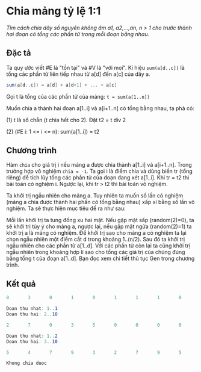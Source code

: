 ﻿# Chia mảng tỷ lệ 1:1

*Tìm cách chia dãy số nguyên không âm a1, a2,...,an, n > 1 cho trước thành hai đoạn có tổng các phần tử trong mỗi đoạn bằng nhau.*

## Đặc tả

Ta quy ước viết #E là "tồn tại" và #V là "với mọi". Kí hiệu `sum(a[d..c])` là tổng các phần tử liên tiếp nhau từ a[d] đến a[c] của dãy a.

```c#
sum(a[d..c]) = a[d] + a[d+1] + ... + a[c]
```

Gọi t là tổng của các phần tử của mảng: `t = sum(a[1..n])`

Muốn chia a thành hai đoạn a[1..i] và a[i+1..n] có tổng bằng nhau, ta phả có:

(1) t là số chẵn (t chia hết cho 2). Đặt t2 = t div 2

(2) (#E i: 1 <= i <= n): sum(a[1..i]) = t2

## Chương trình

Hàm `chia` cho giá trị i nếu mảng a được chia thành a[1..i] và a[i+1..n]. Trong trường hợp vô nghiệm `chia = -1`.
Ta gọi i là điểm chia và dùng biến tr (tổng riêng) để tích lũy tổng các phần tử của đoạn đang xét a[1..i]. Khi tr = t2 thì bài toán có nghiệm i. Ngược lại, khi tr > t2 thì bài toán vô nghiệm.

Ta khởi trị ngẫu nhiên cho mảng a. Tuy nhiên ta muốn số lần có nghiệm (mảng a chia được thành hai phần có tổng bằng nhau) xấp xỉ bằng số lần vô nghiệm. 
Ta sẽ thực hiện mục tiêu đề ra như sau:

Mỗi lần khởi trị ta tung đồng xu hai mặt. Nếu gặp mặt sấp (random(2)=0), ta sẽ khởi trị tùy ý cho mảng a, ngược lại, nếu gặp mặt ngửa (random(2)=1) ta khởi trị a là mảng có nghiệm.
Để khởi trị sao cho mảng a có nghiệm ta lại chọn ngẫu nhiên một điểm cắt d trong khoảng 1..(n/2). Sau đó ta khởi trị ngẫu nhiên cho các phần tử a[1..d]. 
Với các phần tử còn lại ta cũng khởi trị ngẫu nhiên trong khoảng hợp lí sao cho tổng các giá trị của chúng đúng bằng tổng t của đoạn a[1..d]. Bạn đọc xem chi tiết thủ tục Gen trong chương trình.

## Kết quả

```c#
8       3       0       1       0       1       1       1       0       1

Doan thu nhat: 1..1
Doan thu hai: 2..10
```

```c#
2       7       0       3       5       0       0       0       0       1

Doan thu nhat: 1..2
Doan thu hai: 3..10
```

```c#
5       4       7       9       3       2       7       9       5       8

Khong chia duoc
```